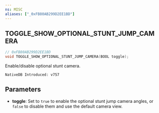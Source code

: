 ```yaml
---
ns: MISC
aliases: ["_0xFB80AB299D2EE1BD"]
---
```

## TOGGLE_SHOW_OPTIONAL_STUNT_JUMP_CAMERA 

```c
// 0xFB80AB299D2EE1BD
void TOGGLE_SHOW_OPTIONAL_STUNT_JUMP_CAMERA(BOOL toggle);
```

Enable/disable optional stunt camera.

```
NativeDB Introduced: v757
```

## Parameters
* **toggle**: Set to `true` to enable the optional stunt jump camera angles, or `false` to disable them and use the default camera view.